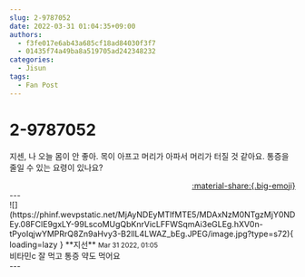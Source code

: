 ```yaml
---
slug: 2-9787052
date: 2022-03-31 01:04:35+09:00
authors:
  - f3fe017e6ab43a685cf18ad84030f3f7
  - 01435f74a49ba8a519705ad242348232
categories:
  - Jisun
tags:
  - Fan Post
---
```


# 2-9787052

<div class="post-container" markdown="1">
<div class="content-container md-sidebar__scrollwrap" markdown="1">

지센, 나 오늘 몸이 안 좋아. 목이 아프고 머리가 아파서 머리가 터질 것 같아요. 통증을 줄일 수 있는 요령이 있나요?

</div>
</div>

<div style="text-align: right;" markdown="1">
<a href="https://weverse.io/fromis9/fanpost/2-9787052" style="text-align: right;">:material-share:{.big-emoji}</a>
</div>
---

<div class="comments-container md-sidebar__scrollwrap" markdown="1">
<div class="comment" markdown="1">
<div class='id-container' markdown="1">
![](https://phinf.wevpstatic.net/MjAyNDEyMTlfMTE5/MDAxNzM0NTgzMjY0NDEy.08FClE9gxLY-99LscoMUgQbKnrVicLFFWSqmAi3eGLEg.hXV0n-tPyoIqjwYMPRrQ8Zn9aHvy3-B2llL4LWAZ_bEg.JPEG/image.jpg?type=s72){ loading=lazy }
**<span class="artist">지선</span>** <small>Mar 31 2022, 01:05</small><br>
</div>
<div class='comment-body' markdown="1">
비타민c 잘 먹고 통증 약도 먹어요
</div>
</div>
</div>
---
